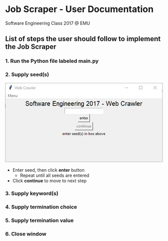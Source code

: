 # Job Scraper - User Documentation
Software Engineering Class 2017 @ EMU

## List of steps the user should follow to implement the Job Scraper

### 1. Run the Python file labeled **main.py**
### 2. Supply seed(s)
![Image 1](./Resources/1.JPG)
- Enter seed, then click **enter** button
  - Repeat until all seeds are entered
- Click **continue** to move to next step
### 3. Supply keyword(s)
### 4. Supply termination choice
### 5. Supply termination value
### 6. Close window
